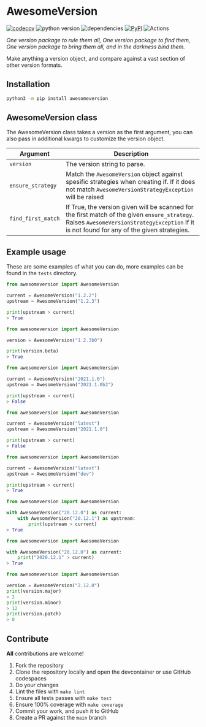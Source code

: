 # AwesomeVersion

[![codecov](https://codecov.io/gh/ludeeus/awesomeversion/branch/main/graph/badge.svg)](https://codecov.io/gh/ludeeus/awesomeversion)
![python version](https://img.shields.io/badge/Python-3.7=><=3.11-blue.svg)
![dependencies](https://img.shields.io/badge/Dependencies-0-blue.svg)
[![PyPI](https://img.shields.io/pypi/v/awesomeversion)](https://pypi.org/project/awesomeversion)
![Actions](https://github.com/ludeeus/awesomeversion/workflows/Actions/badge.svg?branch=main)

_One version package to rule them all, One version package to find them, One version package to bring them all, and in the darkness bind them._

Make anything a version object, and compare against a vast section of other version formats.

## Installation

```bash
python3 -m pip install awesomeversion
```

## AwesomeVersion class

The AwesomeVersion class takes a version as the first argument, you can also pass in additional kwargs to customize the version object.

Argument | Description
--- | ---
`version` | The version string to parse.
`ensure_strategy` | Match the `AwesomeVersion` object against spesific strategies when creating if. If it does not match `AwesomeVersionStrategyException` will be raised
`find_first_match` | If True, the version given will be scanned for the first match of the given `ensure_strategy`. Raises `AwesomeVersionStrategyException` If it is not found for any of the given strategies.


## Example usage

These are some examples of what you can do, more examples can be found in the `tests` directory.

```python
from awesomeversion import AwesomeVersion

current = AwesomeVersion("1.2.2")
upstream = AwesomeVersion("1.2.3")

print(upstream > current)
> True
```

```python
from awesomeversion import AwesomeVersion

version = AwesomeVersion("1.2.3b0")

print(version.beta)
> True
```

```python
from awesomeversion import AwesomeVersion

current = AwesomeVersion("2021.1.0")
upstream = AwesomeVersion("2021.1.0b2")

print(upstream > current)
> False
```

```python
from awesomeversion import AwesomeVersion

current = AwesomeVersion("latest")
upstream = AwesomeVersion("2021.1.0")

print(upstream > current)
> False
```

```python
from awesomeversion import AwesomeVersion

current = AwesomeVersion("latest")
upstream = AwesomeVersion("dev")

print(upstream > current)
> True
```

```python
from awesomeversion import AwesomeVersion

with AwesomeVersion("20.12.0") as current:
    with AwesomeVersion("20.12.1") as upstream:
        print(upstream > current)
> True
```

```python
from awesomeversion import AwesomeVersion

with AwesomeVersion("20.12.0") as current:
    print("2020.12.1" > current)
> True
```

```python
from awesomeversion import AwesomeVersion

version = AwesomeVersion("2.12.0")
print(version.major)
> 2
print(version.minor)
> 12
print(version.patch)
> 0
```

## Contribute

**All** contributions are welcome!

1. Fork the repository
2. Clone the repository locally and open the devcontainer or use GitHub codespaces
3. Do your changes
4. Lint the files with `make lint`
5. Ensure all tests passes with `make test`
6. Ensure 100% coverage with `make coverage`
7. Commit your work, and push it to GitHub
8. Create a PR against the `main` branch
